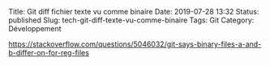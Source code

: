 Title: Git diff fichier texte vu comme binaire
Date: 2019-07-28 13:32
Status: published
Slug: tech-git-diff-texte-vu-comme-binaire
Tags: Git
Category: Développement

<https://stackoverflow.com/questions/5046032/git-says-binary-files-a-and-b-differ-on-for-reg-files>
